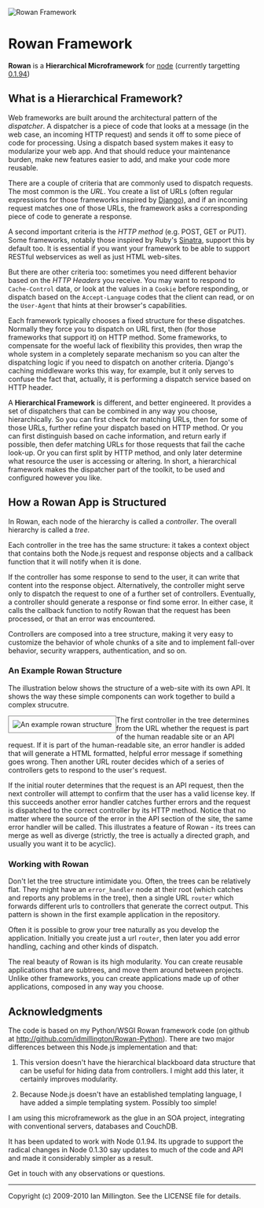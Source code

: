 ![Rowan Framework](http://idmillington.github.com/rowan/media/img/logo.png)

Rowan Framework
===============

**Rowan** is a **Hierarchical Microframework** for
[node](http://github.com/ry/node/) (currently targetting
[0.1.94](http://github.com/ry/node/commits/v0.1.94))


What is a Hierarchical Framework?
---------------------------------

Web frameworks are built around the architectural pattern of the
*dispatcher*. A dispatcher is a piece of code that looks at a message
(in the web case, an incoming HTTP request) and sends it off to some
piece of code for processing. Using a dispatch based system makes it
easy to modularize your web app. And that should reduce your
maintenance burden, make new features easier to add, and make your
code more reusable.

There are a couple of criteria that are commonly used to dispatch
requests. The most common is the *URL*. You create a list of URLs
(often regular expressions for those frameworks inspired by
[Django](http://djangoproject.com/)), and if an incoming request
matches one of those URLs, the framework asks a corresponding piece of
code to generate a response.

A second important criteria is the *HTTP method* (e.g. POST, GET or
PUT). Some frameworks, notably those inspired by Ruby's
[Sinatra](http://sinatra.github.com/), support this by default too. It is
essential if you want your framework to be able to support RESTful
webservices as well as just HTML web-sites.

But there are other criteria too: sometimes you need different
behavior based on the *HTTP Headers* you receive. You may want to
respond to `Cache-Control` data, or look at the values in a `Cookie`
before responding, or dispatch based on the `Accept-Language` codes
that the client can read, or on the `User-Agent` that hints at their
browser's capabilities.

Each framework typically chooses a fixed structure for these
dispatches. Normally they force you to dispatch on URL first, then
(for those frameworks that support it) on HTTP method. Some
frameworks, to compensate for the woeful lack of flexibility this
provides, then wrap the whole system in a completely separate
mechanism so you can alter the dispatching logic if you need to
dispatch on another criteria. Django's caching middleware works this
way, for example, but it only serves to confuse the fact that,
actually, it is performing a dispatch service based on HTTP header.

A **Hierarchical Framework** is different, and better engineered. It
provides a set of dispatchers that can be combined in any way you
choose, hierarchically. So you can first check for matching URLs, then
for some of those URLs, further refine your dispatch based on HTTP
method. Or you can first distinguish based on cache information, and
return early if possible, then defer matching URLs for those requests
that fail the cache look-up. Or you can first split by HTTP method,
and only later determine what resource the user is accessing or
altering. In short, a hierarchical framework makes the dispatcher part
of the toolkit, to be used and configured however you like.


How a Rowan App is Structured
-----------------------------

In Rowan, each node of the hierarchy is called a *controller*. The
overall hierarchy is called a *tree*.

Each controller in the tree has the same structure: it takes a context
object that contains both the Node.js request and response objects and
a callback function that it will notify when it is done.

If the controller has some response to send to the user, it can write
that content into the response object. Alternatively, the controller
might serve only to dispatch the request to one of a further set of
controllers. Eventually, a controller should generate a response or
find some error. In either case, it calls the callback function to
notify Rowan that the request has been processed, or that an error was
encountered.

Controllers are composed into a tree structure, making it very easy to
customize the behavior of whole chunks of a site and to implement
fall-over behavior, security wrappers, authentication, and so on.

### An Example Rowan Structure

The illustration below shows the structure of a web-site with its own
API. It shows the way these simple components can work together to
build a complex strucutre.

<img src="http://idmillington.github.com/rowan/media/img/rowan-dispatch.png" alt="An example rowan structure" style='padding:8px; border:1px solid grey; float:left'>

The first controller in the tree determines from the URL whether the
request is part of the human readable site or an API request. If it is
part of the human-readable site, an error handler is added that will
generate a HTML formatted, helpful error message if something goes
wrong. Then another URL router decides which of a series of
controllers gets to respond to the user's request.

If the initial router determines that the request is an API request,
then the next controller will attempt to confirm that the user has a
valid license key. If this succeeds another error handler catches
further errors and the request is dispatched to the correct controller
by its HTTP method. Notice that no matter where the source of the
error in the API section of the site, the same error handler will be
called. This illustrates a feature of Rowan - its trees can merge as
well as diverge (strictly, the tree is actually a directed graph, and
usually you want it to be acyclic).

### Working with Rowan

Don't let the tree structure intimidate you. Often, the trees can be
relatively flat. They might have an `error_handler` node at their root
(which catches and reports any problems in the tree), then a single
URL `router` which forwards different urls to controllers that
generate the correct output. This pattern is shown in the first
example application in the repository.

Often it is possible to grow your tree naturally as you develop the
application. Initially you create just a url `router`, then later you
add error handling, caching and other kinds of dispatch.

The real beauty of Rowan is its high modularity. You can create
reusable applications that are subtrees, and move them around between
projects. Unlike other frameworks, you can create applications made up
of other applications, composed in any way you choose.


Acknowledgments
---------------

The code is based on my Python/WSGI Rowan framework code (on github at
http://github.com/idmillington/Rowan-Python). There are two major
differences between this Node.js implementation and that:

1. This version doesn't have the hierarchical blackboard data
structure that can be useful for hiding data from controllers. I might
add this later, it certainly improves modularity.

2. Because Node.js doesn't have an established templating language, I
have added a simple templating system. Possibly too simple!

I am using this microframework as the glue in an SOA project,
integrating with conventional servers, databases and CouchDB.

It has been updated to work with Node 0.1.94. Its upgrade to support
the radical changes in Node 0.1.30 say updates to much of the code and
API and made it considerably simpler as a result.

Get in touch with any observations or questions.

---

Copyright (c) 2009-2010 Ian Millington. See the LICENSE file for details.
